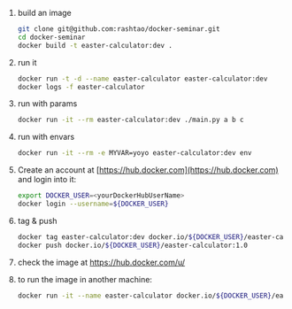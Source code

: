 
1. build an image
    
    ```bash
    git clone git@github.com:rashtao/docker-seminar.git
    cd docker-seminar
    docker build -t easter-calculator:dev .
    ```

2. run it

    ```bash
    docker run -t -d --name easter-calculator easter-calculator:dev
    docker logs -f easter-calculator
    ```

3. run with params 

    ```bash
    docker run -it --rm easter-calculator:dev ./main.py a b c
    ```

4. run with envars 

    ```bash
    docker run -it --rm -e MYVAR=yoyo easter-calculator:dev env
    ```

5. Create an account at [https://hub.docker.com](https://hub.docker.com) and login into it:

    ```bash
    export DOCKER_USER=<yourDockerHubUserName>    
    docker login --username=${DOCKER_USER}
    ```

6. tag & push

    ```bash
    docker tag easter-calculator:dev docker.io/${DOCKER_USER}/easter-calculator:1.0
    docker push docker.io/${DOCKER_USER}/easter-calculator:1.0
    ```

7. check the image at [https://hub.docker.com/u/<yourDockerHubUserName>](https://hub.docker.com/u/<yourDockerHubUserName>)

8. to run the image in another machine:

    ```bash
    docker run -it --name easter-calculator docker.io/${DOCKER_USER}/easter-calculator:1.0
    ```

